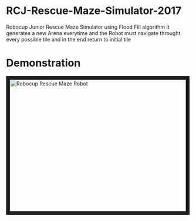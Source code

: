 # RCJ-Rescue-Maze-Simulator-2017
Robocup Junior Rescue Maze Simulator using Flood Fill algorithm
It generates a new Arena everytime and the Robot must navigate throught every possible tile and in the end return to initial tile

# Demonstration
<a href="https://www.youtube.com/watch?v=MPFt1jwqDcA" target="_blank"><img src="https://i.ytimg.com/vi/MPFt1jwqDcA/hqdefault.jpg" 
alt="Robocup Rescue Maze Robot" width="480" height="360" border="10" /></a>

